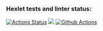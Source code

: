 ### Hexlet tests and linter status:
[![Actions Status](https://github.com/SanichMakakich/python-project-lvl1/workflows/hexlet-check/badge.svg)](https://github.com/SanichMakakich/python-project-lvl1/actions) <a href="https://codeclimate.com/github/SanichMakakich/python-project-lvl1/maintainability"><img src="https://api.codeclimate.com/v1/badges/ea87b4fb984aa7ce0f64/maintainability" /></a> [![Github Actions](https://github.com/SanichMakakich/python-project-lvl1/workflows/linter-check/badge.svg)](https://github.com/SanichMakakich/python-project-lvl1/actions)



